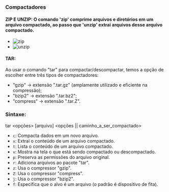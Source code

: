 ### Compactadores

#### ZIP E UNZIP: O comando 'zip' comprime arquivos e diretórios em um arquivo compactado, ao passo que 'unzip' extrai arquivos desse arquivo compactado.

- ![zip](https://github.com/EdilsonDevops/Linux-Ninja-Skills/assets/96980587/546d0995-30df-4c7b-80eb-d16c30747462)
- ![unzip](https://github.com/EdilsonDevops/Linux-Ninja-Skills/assets/96980587/45361914-3c1a-484e-9d07-bb9dc2ef916d)

#### TAR:

Ao usar o comando "tar" para compactar/descompactar, temos a opção de escolher entre três tipos de compactadores:

- "gzip" → extensão ".tar.gz" (amplamente utilizado e eficiente na compressão);
- "bzip2" → extensão ".tar.bz2";
- "compress" → extensão ".tar.Z".

### Sintaxe:

tar <opções> [arquivo] <opções || caminho_a_ser_compactado>

- `c`: Compacta dados em um novo arquivo.
- `x`: Extrai o conteúdo de um arquivo compactado.
- `t`: Lista o conteúdo de um arquivo compactado.
- `v`: Mostra na tela o que está sendo compactado ou descompactado.
- `p`: Preserva as permissões do arquivo original.
- `r`: Adiciona arquivos ao pacote "tar".
- `z`: Usa o compressor "gzip".
- `Z`: Usa o compressor "compress".
- `j`: Usa o compressor "bzip2".
- `f`: Especifica que o alvo é um arquivo (o padrão é dispositivo de fita).
